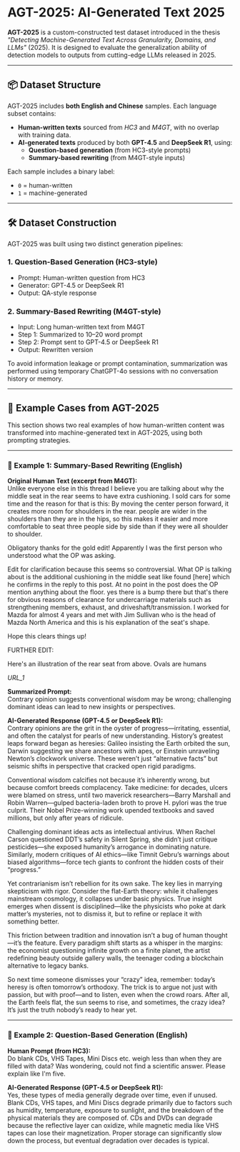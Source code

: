 # AGT-2025: AI-Generated Text 2025

**AGT-2025** is a custom-constructed test dataset introduced in the thesis *"Detecting Machine-Generated Text Across Granularity, Domains, and LLMs"* (2025). It is designed to evaluate the generalization ability of detection models to outputs from cutting-edge LLMs released in 2025.

---

## 📦 Dataset Structure

AGT-2025 includes **both English and Chinese** samples. Each language subset contains:

- **Human-written texts** sourced from *HC3* and *M4GT*, with no overlap with training data.
- **AI-generated texts** produced by both **GPT-4.5** and **DeepSeek R1**, using:
  - **Question-based generation** (from HC3-style prompts)
  - **Summary-based rewriting** (from M4GT-style inputs)


Each sample includes a binary label:
- `0` = human-written
- `1` = machine-generated

---

## 🛠️ Dataset Construction

AGT-2025 was built using two distinct generation pipelines:

### 1. Question-Based Generation (HC3-style)

- Prompt: Human-written question from HC3  
- Generator: GPT-4.5 or DeepSeek R1  
- Output: QA-style response  

### 2. Summary-Based Rewriting (M4GT-style)

- Input: Long human-written text from M4GT  
- Step 1: Summarized to 10–20 word prompt  
- Step 2: Prompt sent to GPT-4.5 or DeepSeek R1  
- Output: Rewritten version  

To avoid information leakage or prompt contamination, summarization was performed using temporary ChatGPT-4o sessions with no conversation history or memory.

---

## 🧪 Example Cases from AGT-2025

This section shows two real examples of how human-written content was transformed into machine-generated text in AGT-2025, using both prompting strategies.

---

### 🧾 Example 1: Summary-Based Rewriting (English)

**Original Human Text (excerpt from M4GT):**  
Unlike everyone else in this thread I believe you are talking about why the middle seat in the rear seems to have extra cushioning.  I sold cars for some time and the reason for that is this:  By moving the center person forward, it creates more room for shoulders in the rear.  people are wider in the shoulders than they are in the hips, so this makes it easier and more comfortable to seat three people side by side than if they were all shoulder to shoulder.

Obligatory thanks for the gold edit!  Apparently I was the first person who understood what the OP was asking.

Edit for clarification because this seems so controversial.  What OP is talking about is the additional cushioning in the middle seat like found [here] which he confirms in the reply to this post.  At no point in the post does the OP mention anything about the floor.  yes there is a bump there but that's there for obvious reasons of clearance for undercarriage materials such as strengthening members, exhaust, and driveshaft/transmission.  I worked for Mazda for almost 4 years and met with Jim Sullivan who is the head of Mazda North America and this is his explanation of the seat's shape.

Hope this clears things up!

FURTHER EDIT:

Here's an illustration of the rear seat from above.  Ovals are humans

_URL_1_

**Summarized Prompt:**  
Contrary opinion suggests conventional wisdom may be wrong; challenging dominant ideas can lead to new insights or perspectives.

**AI-Generated Response (GPT-4.5 or DeepSeek R1):**  
Contrary opinions are the grit in the oyster of progress—irritating, essential, and often the catalyst for pearls of new understanding. History’s greatest leaps forward began as heresies: Galileo insisting the Earth orbited the sun, Darwin suggesting we share ancestors with apes, or Einstein unraveling Newton’s clockwork universe. These weren’t just “alternative facts” but seismic shifts in perspective that cracked open rigid paradigms.

Conventional wisdom calcifies not because it’s inherently wrong, but because comfort breeds complacency. Take medicine: for decades, ulcers were blamed on stress, until two maverick researchers—Barry Marshall and Robin Warren—gulped bacteria-laden broth to prove H. pylori was the true culprit. Their Nobel Prize-winning work upended textbooks and saved millions, but only after years of ridicule.

Challenging dominant ideas acts as intellectual antivirus. When Rachel Carson questioned DDT’s safety in Silent Spring, she didn’t just critique pesticides—she exposed humanity’s arrogance in dominating nature. Similarly, modern critiques of AI ethics—like Timnit Gebru’s warnings about biased algorithms—force tech giants to confront the hidden costs of their “progress.”

Yet contrarianism isn’t rebellion for its own sake. The key lies in marrying skepticism with rigor. Consider the flat-Earth theory: while it challenges mainstream cosmology, it collapses under basic physics. True insight emerges when dissent is disciplined—like the physicists who poke at dark matter’s mysteries, not to dismiss it, but to refine or replace it with something better.

This friction between tradition and innovation isn’t a bug of human thought—it’s the feature. Every paradigm shift starts as a whisper in the margins: the economist questioning infinite growth on a finite planet, the artist redefining beauty outside gallery walls, the teenager coding a blockchain alternative to legacy banks.

So next time someone dismisses your “crazy” idea, remember: today’s heresy is often tomorrow’s orthodoxy. The trick is to argue not just with passion, but with proof—and to listen, even when the crowd roars. After all, the Earth feels flat, the sun seems to rise, and sometimes, the crazy idea? It’s just the truth nobody’s ready to hear yet.

---

### 🧾 Example 2: Question-Based Generation (English)

**Human Prompt (from HC3):**  
Do blank CDs, VHS Tapes, Mini Discs etc. weigh less than when they are filled with data? Was wondering, could not find a scientific answer. Please explain like I'm five.

**AI-Generated Response (GPT-4.5 or DeepSeek R1):**  
Yes, these types of media generally degrade over time, even if unused. Blank CDs, VHS tapes, and Mini Discs degrade primarily due to factors such as humidity, temperature, exposure to sunlight, and the breakdown of the physical materials they are composed of. CDs and DVDs can degrade because the reflective layer can oxidize, while magnetic media like VHS tapes can lose their magnetization. Proper storage can significantly slow down the process, but eventual degradation over decades is typical.


